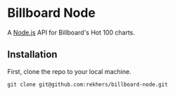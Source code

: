 # Billboard Node

A [Node.js](https://nodejs.org/en/) API for Billboard's Hot 100 charts.

## Installation

First, clone the repo to your local machine.

```
git clone git@github.com:rekhers/billboard-node.git
```

